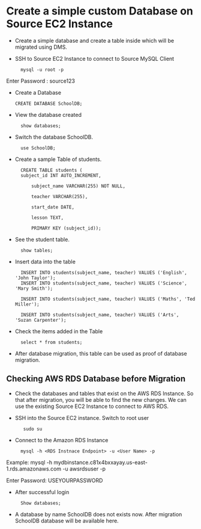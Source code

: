 # Create a simple custom Database on Source EC2 Instance

- Create a simple database and create a table inside which will be migrated using DMS.
- SSH to Source EC2 Instance to connect to Source MySQL Client

        mysql -u root -p

Enter Password : source123

- Create a Database

      CREATE DATABASE SchoolDB;


- View the database created

        show databases;



- Switch the database SchoolDB.

        use SchoolDB;



- Create a sample Table of students.

        CREATE TABLE students ( 
        subject_id INT AUTO_INCREMENT,

            subject_name VARCHAR(255) NOT NULL,

            teacher VARCHAR(255),

            start_date DATE,

            lesson TEXT,

            PRIMARY KEY (subject_id));


- See the student table.

        show tables;

- Insert data into the table

        INSERT INTO students(subject_name, teacher) VALUES ('English', 'John Taylor');
        INSERT INTO students(subject_name, teacher) VALUES ('Science', 'Mary Smith');

        INSERT INTO students(subject_name, teacher) VALUES ('Maths', 'Ted Miller');

        INSERT INTO students(subject_name, teacher) VALUES ('Arts', 'Suzan Carpenter');

 
- Check the items added in the Table

        select * from students;

- After database migration, this table can be used as proof of database migration.

## Checking AWS RDS Database before Migration

- Check the databases and tables that exist on the AWS RDS Instance. So that after migration, you will be able to find the new changes. We can use the existing Source EC2 Instance to connect to AWS RDS.

- SSH into the Source EC2 instance. Switch to root user

         sudo su

- Connect to the Amazon RDS Instance 

        mysql -h <RDS Instnace Endpoint> -u <User Name> -p 

Example: mysql -h mydbinstance.c81x4bxxayay.us-east-1.rds.amazonaws.com -u awsrdsuser -p

Enter Password: USEYOURPASSWORD

- After successful login

        Show databases;



- A database by name SchoolDB does not exists now. After migration SchoolDB database will be available here.

